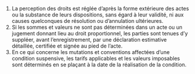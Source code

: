 1) La perception des droits est réglée d’après la forme extérieure des actes ou la substance de leurs dispositions, sans égard à leur validité, ni aux causes quelconques de résolution ou d’annulation ultérieures.
2) Si les sommes et valeurs ne sont pas déterminées dans un acte ou un jugement
donnant  lieu  au  droit  proportionnel,  les  parties  sont  tenues  d’y  suppléer,  avant l’enregistrement, par une déclaration estimative détaillée, certifiée et signée au pied de l’acte.
3) En  ce  qui  concerne  les  mutations  et  conventions  affectées  d’une  condition
suspensive, les tarifs applicables et les valeurs imposables sont déterminés en se plaçant à la date de la réalisation de la condition.